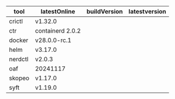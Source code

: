 | tool | latestOnline | buildVersion | latestversion |
|------|--------------|--------------|---------------|
| crictl | v1.32.0 |  |  |
| ctr | containerd 2.0.2 |  |  |
| docker | v28.0.0-rc.1 |  |  |
| helm | v3.17.0 |  |  |
| nerdctl | v2.0.3 |  |  |
| oaf | 20241117 |  |  |
| skopeo | v1.17.0 |  |  |
| syft | v1.19.0 |  |  |

